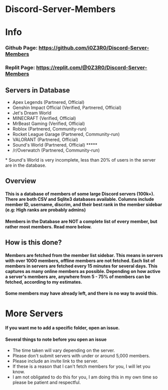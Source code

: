 # Discord-Server-Members
# Info
### Github Page: https://github.com/i0Z3R0/Discord-Server-Members
### Replit Page: https://replit.com/@0Z3R0/Discord-Server-Members
## Servers in Database
* Apex Legends (Partnered, Official)
* Genshin Impact Official (Verified, Partnered, Official)
* Jet's Dream World
* MINECRAFT (Verified, Official)
* MrBeast Gaming (Verified, Official)
* Roblox (Partnered, Community-run)
* Rocket League Garage (Partnered, Community-run)
* VALORANT (Partnered, Official)
* Sound's World (Partnered, Official) *****
* /r/Overwatch (Partnered, Community-run)

\* Sound's World is very incomplete, less than 20% of users in the server are in the database. 
## Overview
#### This is a database of members of some large Discord servers (100k+). There are both CSV and Sqlite3 databases available. Columns include member ID, username, discrim, and their best rank in the member sidebar (e.g: High ranks are probably admins)
#### Members in the Database are **NOT** a complete list of every member, but rather most members. Read more below. 
## How is this done?
#### Members are fetched from the member list sidebar. This means in servers with over 1000 members, offline members are not fetched. Each list of members in servers are fetched every 15 minutes for several days. This captures as many online members as possible. Depending on how active a server's members are, anywhere from 5 - 75% of members can be fetched, according to my estimates. 
#### Some members may have already left, and there is no way to avoid this. 
# More Servers
#### If you want me to add a specific folder, open an issue. 
#### Several things to note before you open an issue
* The time taken will vary depending on the server. 
* Please don't submit servers with under or around 5,000 members. 
* Please include an invite link to the server. 
* If these is a reason that I can't fetch members for you, I will let you know. 
* I am not obligated to do this for you, I am doing this in my own time so please be patient and respectful. 
